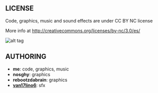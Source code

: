 
LICENSE
---
Code, graphics, music and sound effects are under CC BY NC license

More info at http://creativecommons.org/licenses/by-nc/3.0/es/

![alt tag](http://i.creativecommons.org/l/by/3.0/88x31.png)



AUTHORING
---
* **me**: code, graphics, music
* **nosghy**: graphics
* **rebootzdabrain**: graphics
* **[van17lino6](https://soundcloud.com/van17ino6)**: sfx
